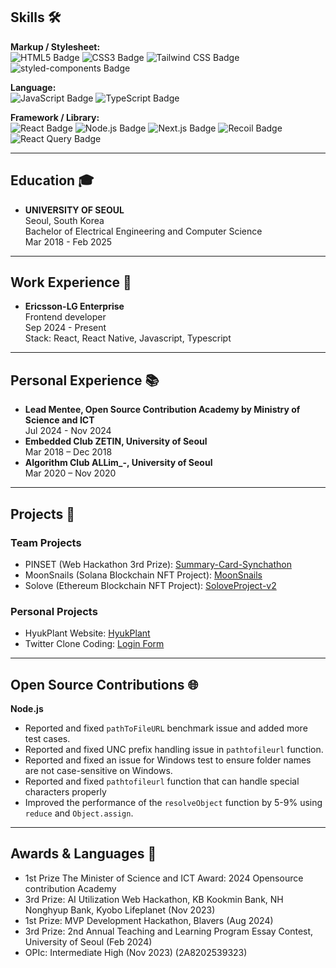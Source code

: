 ## Skills 🛠

**Markup / Stylesheet:**  
![HTML5 Badge](https://img.shields.io/badge/HTML5-E34F26?style=flat&logo=HTML5&logoColor=white)
![CSS3 Badge](https://img.shields.io/badge/CSS3-1572B6?style=flat&logo=CSS3&logoColor=white)
![Tailwind CSS Badge](https://img.shields.io/badge/Tailwind_CSS-38B2AC?style=flat&logo=tailwind-css&logoColor=white)
![styled-components Badge](https://img.shields.io/badge/styled--components-DB7093?style=flat&logo=styled-components&logoColor=white)

**Language:**  
![JavaScript Badge](https://img.shields.io/badge/JavaScript-F7DF1E?style=flat&logo=JavaScript&logoColor=white)
![TypeScript Badge](https://img.shields.io/badge/TypeScript-3178C6?style=flat&logo=TypeScript&logoColor=white)

**Framework / Library:**  
![React Badge](https://img.shields.io/badge/React-61DAFB?style=flat&logo=React&logoColor=white)
![Node.js Badge](https://img.shields.io/badge/Node.js-339933?style=flat&logo=Node.js&logoColor=white)
![Next.js Badge](https://img.shields.io/badge/Next.js-000000?style=flat&logo=next.js&logoColor=white)
![Recoil Badge](https://img.shields.io/badge/Recoil-3677E5?style=flat&logo=recoil&logoColor=white)
![React Query Badge](https://img.shields.io/badge/React_Query-EF4444?style=flat&logo=react-query&logoColor=white)

---

## Education 🎓<br>
- <strong>UNIVERSITY OF SEOUL</strong><br>
Seoul, South Korea <br>
Bachelor of Electrical Engineering and Computer Science<br>
Mar 2018 - Feb 2025


---
## Work Experience 💼
- <strong>Ericsson-LG Enterprise</strong><br>
Frontend developer<br>
Sep 2024 - Present<br>
Stack: React, React Native, Javascript, Typescript

---
## Personal Experience 📚
- <strong>Lead Mentee, Open Source Contribution Academy by Ministry of Science and ICT</strong><br>
Jul 2024 - Nov 2024<br>
- <strong>Embedded Club ZETIN, University of Seoul</strong><br>
Mar 2018 – Dec 2018<br>
- <strong>Algorithm Club ALLim_-, University of Seoul</strong><br>
Mar 2020 – Nov 2020


---

## Projects 🚀

### Team Projects
- PINSET (Web Hackathon 3rd Prize): [Summary-Card-Synchathon](https://github.com/TaePoong719/Summary-Card-Synchathon)
- MoonSnails (Solana Blockchain NFT Project): [MoonSnails](https://github.com/TaePoong719/MoonSnails)
- Solove (Ethereum Blockchain NFT Project): [SoloveProject-v2](https://github.com/free-mint-nft/SoloveProject-v2)

### Personal Projects
- HyukPlant Website: [HyukPlant](https://github.com/EarlyRiser42/BrotherDentist)
- Twitter Clone Coding: [Login Form](https://github.com/LateEarlyRiser/login_form)

---

## Open Source Contributions 🌐
**Node.js**

- Reported and fixed `pathToFileURL` benchmark issue and added more test cases.
- Reported and fixed UNC prefix handling issue in `pathtofileurl` function.
- Reported and fixed an issue for Windows test to ensure folder names are not case-sensitive on Windows.
- Reported and fixed `pathtofileurl` function that can handle special characters properly
- Improved the performance of the `resolveObject` function by 5-9% using `reduce` and `Object.assign`.

---

## Awards & Languages 🏅
- 1st Prize The Minister of Science and ICT Award: 2024 Opensource contribution Academy
- 3rd Prize: AI Utilization Web Hackathon, KB Kookmin Bank, NH Nonghyup Bank, Kyobo Lifeplanet (Nov 2023)
- 1st Prize: MVP Development Hackathon, Blavers (Aug 2024)
- 3rd Prize: 2nd Annual Teaching and Learning Program Essay Contest, University of Seoul (Feb 2024)
- OPIc: Intermediate High (Nov 2023) (2A8202539323)
